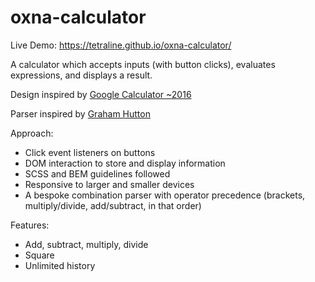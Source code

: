# oxna-calculator

Live Demo: https://tetraline.github.io/oxna-calculator/

A calculator which accepts inputs (with button clicks), evaluates expressions, and displays a result.

Design inspired by [Google Calculator ~2016](https://www.androidauthority.com/google-calculator-683011/)

Parser inspired by [Graham Hutton](https://youtu.be/dDtZLm7HIJs)

Approach:
- Click event listeners on buttons
- DOM interaction to store and display information
- SCSS and BEM guidelines followed
- Responsive to larger and smaller devices
- A bespoke combination parser with operator precedence (brackets, multiply/divide, add/subtract, in that order)

Features:
- Add, subtract, multiply, divide
- Square 
- Unlimited history
